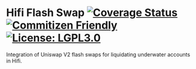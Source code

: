 # Hifi Flash Swap [![Coverage Status](https://coveralls.io/repos/github/hifi-finance/hifi-flash-swap/badge.svg?branch=main)](https://coveralls.io/github/hifi-finance/hifi-flash-swap?branch=main) [![Commitizen Friendly](https://img.shields.io/badge/commitizen-friendly-brightgreen.svg)](http://commitizen.github.io/cz-cli/) [![License: LGPL3.0](https://img.shields.io/badge/license-LGPL3.0-yellow.svg)](https://opensource.org/licenses/lgpl-3.0)

Integration of Uniswap V2 flash swaps for liquidating underwater accounts in Hifi.

